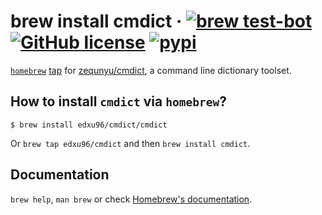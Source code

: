# brew install cmdict &middot; [![brew test-bot](https://github.com/edxu96/homebrew-cmdict/actions/workflows/tests.yml/badge.svg?branch=main)](https://github.com/edxu96/homebrew-cmdict/actions/workflows/tests.yml) [![GitHub license](https://img.shields.io/badge/license-MIT-blue.svg)](https://github.com/edxu96/homebrew-cmdict/blob/main/LICENSE) [![pypi](https://badge.fury.io/py/cmdict.svg)](https://pypi.org/project/cmdict/)

[`homebrew`](https://brew.sh/) [tap](https://docs.brew.sh/Taps) for [zequnyu/cmdict](http://github.com/zequnyu/cmdict), a command line dictionary toolset.

## How to install `cmdict` via `homebrew`?

```console
$ brew install edxu96/cmdict/cmdict
```

Or `brew tap edxu96/cmdict` and then `brew install cmdict`.

## Documentation

`brew help`, `man brew` or check [Homebrew's documentation](https://docs.brew.sh).
